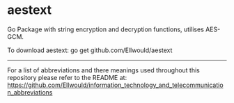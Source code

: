 # aestext
Go Package with string encryption and decryption functions, utilises AES-GCM.

To download aestext: go get github.com/Ellwould/aestext

---

For a list of abbreviations and there meanings used throughout this repository please refer to the README at: https://github.com/Ellwould/information_technology_and_telecommunication_abbreviations
